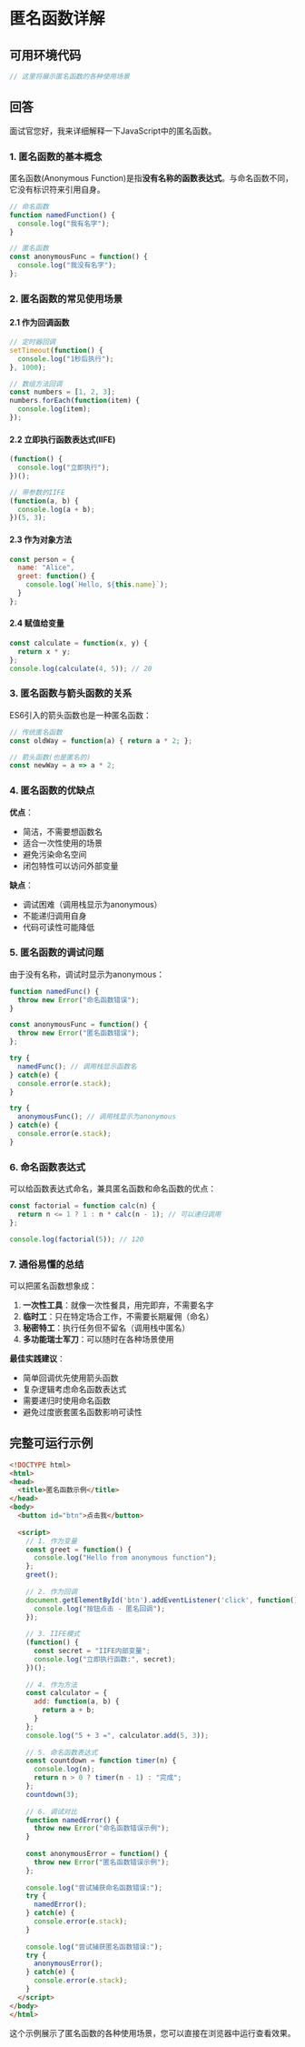 # 匿名函数详解

## 可用环境代码

```javascript
// 这里将展示匿名函数的各种使用场景
```

## 回答

面试官您好，我来详细解释一下JavaScript中的匿名函数。

### 1. 匿名函数的基本概念

匿名函数(Anonymous Function)是指**没有名称的函数表达式**。与命名函数不同，它没有标识符来引用自身。

```javascript
// 命名函数
function namedFunction() {
  console.log("我有名字");
}

// 匿名函数
const anonymousFunc = function() {
  console.log("我没有名字");
};
```

### 2. 匿名函数的常见使用场景

#### 2.1 作为回调函数

```javascript
// 定时器回调
setTimeout(function() {
  console.log("1秒后执行");
}, 1000);

// 数组方法回调
const numbers = [1, 2, 3];
numbers.forEach(function(item) {
  console.log(item);
});
```

#### 2.2 立即执行函数表达式(IIFE)

```javascript
(function() {
  console.log("立即执行");
})();

// 带参数的IIFE
(function(a, b) {
  console.log(a + b);
})(5, 3);
```

#### 2.3 作为对象方法

```javascript
const person = {
  name: "Alice",
  greet: function() {
    console.log(`Hello, ${this.name}`);
  }
};
```

#### 2.4 赋值给变量

```javascript
const calculate = function(x, y) {
  return x * y;
};
console.log(calculate(4, 5)); // 20
```

### 3. 匿名函数与箭头函数的关系

ES6引入的箭头函数也是一种匿名函数：

```javascript
// 传统匿名函数
const oldWay = function(a) { return a * 2; };

// 箭头函数(也是匿名的)
const newWay = a => a * 2;
```

### 4. 匿名函数的优缺点

**优点**：
- 简洁，不需要想函数名
- 适合一次性使用的场景
- 避免污染命名空间
- 闭包特性可以访问外部变量

**缺点**：
- 调试困难（调用栈显示为anonymous）
- 不能递归调用自身
- 代码可读性可能降低

### 5. 匿名函数的调试问题

由于没有名称，调试时显示为anonymous：

```javascript
function namedFunc() {
  throw new Error("命名函数错误");
}

const anonymousFunc = function() {
  throw new Error("匿名函数错误");
};

try {
  namedFunc(); // 调用栈显示函数名
} catch(e) {
  console.error(e.stack);
}

try {
  anonymousFunc(); // 调用栈显示为anonymous
} catch(e) {
  console.error(e.stack);
}
```

### 6. 命名函数表达式

可以给函数表达式命名，兼具匿名函数和命名函数的优点：

```javascript
const factorial = function calc(n) {
  return n <= 1 ? 1 : n * calc(n - 1); // 可以递归调用
};

console.log(factorial(5)); // 120
```

### 7. 通俗易懂的总结

可以把匿名函数想象成：

1. **一次性工具**：就像一次性餐具，用完即弃，不需要名字
2. **临时工**：只在特定场合工作，不需要长期雇佣（命名）
3. **秘密特工**：执行任务但不留名（调用栈中匿名）
4. **多功能瑞士军刀**：可以随时在各种场景使用

**最佳实践建议**：
- 简单回调优先使用箭头函数
- 复杂逻辑考虑命名函数表达式
- 需要递归时使用命名函数
- 避免过度嵌套匿名函数影响可读性

## 完整可运行示例

```html
<!DOCTYPE html>
<html>
<head>
  <title>匿名函数示例</title>
</head>
<body>
  <button id="btn">点击我</button>
  
  <script>
    // 1. 作为变量
    const greet = function() {
      console.log("Hello from anonymous function");
    };
    greet();
    
    // 2. 作为回调
    document.getElementById('btn').addEventListener('click', function() {
      console.log("按钮点击 - 匿名回调");
    });
    
    // 3. IIFE模式
    (function() {
      const secret = "IIFE内部变量";
      console.log("立即执行函数:", secret);
    })();
    
    // 4. 作为方法
    const calculator = {
      add: function(a, b) {
        return a + b;
      }
    };
    console.log("5 + 3 =", calculator.add(5, 3));
    
    // 5. 命名函数表达式
    const countdown = function timer(n) {
      console.log(n);
      return n > 0 ? timer(n - 1) : "完成";
    };
    countdown(3);
    
    // 6. 调试对比
    function namedError() {
      throw new Error("命名函数错误示例");
    }
    
    const anonymousError = function() {
      throw new Error("匿名函数错误示例");
    };
    
    console.log("尝试捕获命名函数错误:");
    try {
      namedError();
    } catch(e) {
      console.error(e.stack);
    }
    
    console.log("尝试捕获匿名函数错误:");
    try {
      anonymousError();
    } catch(e) {
      console.error(e.stack);
    }
  </script>
</body>
</html>
```

这个示例展示了匿名函数的各种使用场景，您可以直接在浏览器中运行查看效果。
